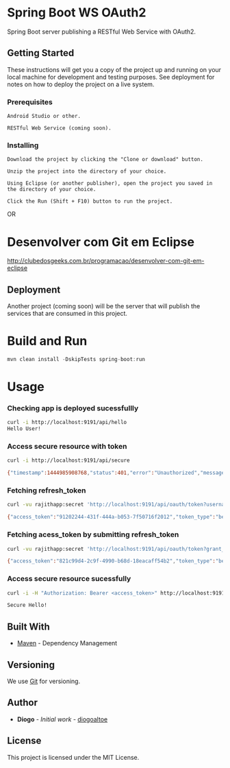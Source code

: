 # Spring Boot WS OAuth2

Spring Boot server publishing a RESTful Web Service with OAuth2.

## Getting Started

These instructions will get you a copy of the project up and running on your local machine for development and testing purposes. See deployment for notes on how to deploy the project on a live system.

### Prerequisites


```
Android Studio or other.
```
```
RESTful Web Service (coming soon).
```

### Installing


```
Download the project by clicking the "Clone or download" button.
```
```
Unzip the project into the directory of your choice.
```
```
Using Eclipse (or another publisher), open the project you saved in the directory of your choice.
```
```
Click the Run (Shift + F10) button to run the project.

```
OR 

# Desenvolver com Git em Eclipse

http://clubedosgeeks.com.br/programacao/desenvolver-com-git-em-eclipse



## Deployment

Another project (coming soon) will be the server that will publish the services that are consumed in this project.


# Build and Run
```java
mvn clean install -DskipTests spring-boot:run
```
# Usage
### Checking app is deployed sucessfullly
```sh
curl -i http://localhost:9191/api/hello
Hello User!
```
### Access secure resource with token
```sh
curl -i http://localhost:9191/api/secure

{"timestamp":1444985908768,"status":401,"error":"Unauthorized","message":"Access Denied","path":"/api/secure"}
```

### Fetching refresh_token
```sh
curl -vu rajithapp:secret 'http://localhost:9191/api/oauth/token?username=admin&password=admin&grant_type=password'

{"access_token":"91202244-431f-444a-b053-7f50716f2012","token_type":"bearer","refresh_token":"e6f8624f-213d-4343-a971-980e83f734be","expires_in":1738,"scope":"read write"}
```

### Fetching acess_token by submitting refresh_token
```sh
curl -vu rajithapp:secret 'http://localhost:9191/api/oauth/token?grant_type=refresh_token&refresh_token=<refresh_token>'

{"access_token":"821c99d4-2c9f-4990-b68d-18eacaff54b2","token_type":"bearer","refresh_token":"e6f8624f-213d-4343-a971-980e83f734be","expires_in":1799,"scope":"read write"}
```

### Access secure resource sucessfully
```sh
curl -i -H "Authorization: Bearer <access_token>" http://localhost:9191/api/secure

Secure Hello!
```



## Built With

* [Maven](https://gradle.org/) - Dependency Management

## Versioning

We use [Git](https://git-scm.com/) for versioning.

## Author

* **Diogo** - *Initial work* - [diogoaltoe](https://github.com/diogoaltoe)

## License

This project is licensed under the MIT License.
